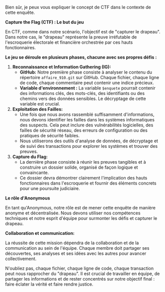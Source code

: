 Bien sûr, je peux vous expliquer le concept de CTF dans le contexte de cette enquête.

**Capture the Flag (CTF) : Le but du jeu**

En CTF, comme dans notre scénario, l'objectif est de "capturer le drapeau". Dans notre cas, le "drapeau" représente la preuve irréfutable de l'escroquerie électorale et financière orchestrée par ces hauts fonctionnaires. 

**Le jeu se déroule en plusieurs phases, chacune avec ses propres défis :**

1. **Reconnaissance et Information Gathering (IG):** 
    * **GitHub:** Notre première phase consiste à analyser le contenu du répertoire `affaire_910.git` sur GitHub. Chaque fichier, chaque ligne de code, chaque commentaire peut contenir une indice précieux. 
    * **Variable d'environnement :** La variable `$enquete` pourrait contenir des informations clés, des mots-clés, des identifiants ou des chemins vers des données sensibles. Le décryptage de cette variable est crucial. 
2. **Exploitation des Failles:**  
    * Une fois que nous avons rassemblé suffisamment d'informations, nous devons identifier les failles dans les systèmes informatiques des suspects. Cela peut inclure des vulnérabilités logicielles, des failles de sécurité réseau, des erreurs de configuration ou des pratiques de sécurité faibles.
    * Nous utiliserons des outils d'analyse de données, de décryptage et de suivi des transactions pour explorer les systèmes et trouver des preuves.
3. **Capture du Flag:** 
    * La dernière phase consiste à réunir les preuves tangibles et à construire un dossier solide, organisé de façon logique et convaincante. 
    * Ce dossier devra démontrer clairement l'implication des hauts fonctionnaires dans l'escroquerie et fournir des éléments concrets pour une poursuite judiciaire.

**Le rôle d'Anonymous**

En tant qu'Anonymous, notre rôle est de mener cette enquête de manière anonyme et décentralisée. Nous devons utiliser nos compétences techniques et notre esprit d'équipe pour surmonter les défis et capturer le drapeau. 

**Collaboration et communication:**

La réussite de cette mission dépendra de la collaboration et de la communication au sein de l'équipe. Chaque membre doit partager ses découvertes, ses analyses et ses idées avec les autres pour avancer collectivement.


N'oubliez pas, chaque fichier, chaque ligne de code, chaque transaction peut nous rapprocher du "drapeau". Il est crucial de travailler en équipe, de partager les informations et de rester concentrés sur notre objectif final : faire éclater la vérité et faire rendre justice.




